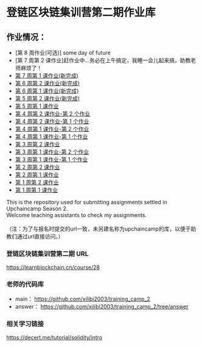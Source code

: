 # 登链区块链集训营第二期作业库
## 作业情况：<br>
- [第 8 周作业(可选)]    some day of future
- [第 7 周第 2 课作业]赶作业中...务必在上午搞定，我睡一会儿起来搞，助教老师麻烦了！
- [第 7 周第 1 课作业(新完成)](./w7-1/README.md)
- [第 6 周第 2 课作业(新完成)](./w6-2/README.md)
- [第 6 周第 1 课作业(新完成)](./w6-1/README.md)
- [第 5 周第 2 课作业(新完成)](./w5-2/README.md)
- [第 5 周第 1 课作业](./w5-1/README.md)
- [第 4 周第 2 课作业-第 2 个作业](./w4-2-2/README.md)
- [第 4 周第 2 课作业-第 1 个作业](./w4-2-1/README.md)
- [第 4 周第 1 课作业-第 2 个作业](./w4-1-2/README.md)
- [第 4 周第 1 课作业-第 1 个作业](./w4-1-1/README.md)
- [第 3 周第 2 课作业](./w3-2/README.md)
- [第 3 周第 1 课作业-第 2 个作业](./w3-1-2/README.md)
- [第 3 周第 1 课作业-第 1 个作业](./w3-1-1/README.md)
- [第 2 周第 2 课作业](./w2-2/README.md)
- [第 2 周第 1 课作业](./w2-1/README.md)
- [第 1 周第 2 课作业](./w1-2/README.md)
- [第 1 周第 1 课作业](./w1-1/README.md)

This is the repository used for submitting assignments settled in Upchaincamp Season 2.<br> 
Welcome teaching assistants to check my assignments. <br><br>
（注：为了与报名时提交的url一致，未另建名称为upchaincamp的库，以便于助教们通过url直接访问。）

### 登链区块链集训营第二期 URL
https://learnblockchain.cn/course/28

### 老师的代码库
- main： https://github.com/xilibi2003/training_camp_2
- answer： https://github.com/xilibi2003/training_camp_2/tree/answer

### 相关学习链接
https://decert.me/tutorial/solidity/intro
